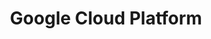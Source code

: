 ---
type: docs
title: "Google Cloud Platform"
linkTitle: "Google Cloud Platform"
weight: 6
description: >-
  If you are working in a multi-cloud environment, you can deploy new GCP instances in an automated fashion using Terraform and onboard it as Azure Arc enabled servers.
---